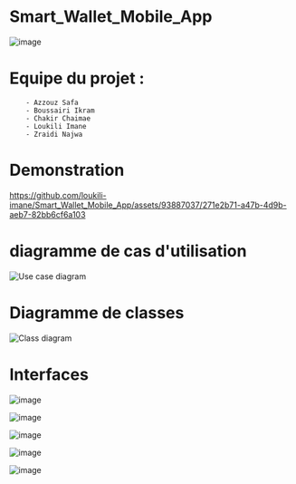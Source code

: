 # Smart_Wallet_Mobile_App 
![image](https://github.com/loukili-imane/Smart_Wallet_Mobile_App/assets/93887037/df591714-60e2-4556-aaa0-429cae00e444)
# Equipe du projet : 
```
    - Azzouz Safa
    - Boussairi Ikram
    - Chakir Chaimae
    - Loukili Imane
    - Zraidi Najwa
```
# Demonstration


https://github.com/loukili-imane/Smart_Wallet_Mobile_App/assets/93887037/271e2b71-a47b-4d9b-aeb7-82bb6cf6a103


# diagramme de cas d'utilisation
![Use case diagram](https://github.com/loukili-imane/Smart_Wallet_Mobile_App/assets/93887037/4dd91c3a-da5c-4224-9937-7fe009fecce1)
# Diagramme de classes
![Class diagram](https://github.com/loukili-imane/Smart_Wallet_Mobile_App/assets/93887037/cdda0fed-fa70-4810-ae6f-90e54078d75c)
# Interfaces
![image](https://github.com/loukili-imane/Smart_Wallet_Mobile_App/assets/93887037/22ee0a95-8811-4c61-9569-d8df4672702c)

![image](https://github.com/loukili-imane/Smart_Wallet_Mobile_App/assets/93887037/e9123b5e-5385-40f1-bb64-fcb6187602de)

![image](https://github.com/loukili-imane/Smart_Wallet_Mobile_App/assets/93887037/837c0e9c-ae71-4e53-9968-b298e6aeedd3)

![image](https://github.com/loukili-imane/Smart_Wallet_Mobile_App/assets/93887037/3ef7185d-efb4-4201-8cde-b503147f6b24)

![image](https://github.com/loukili-imane/Smart_Wallet_Mobile_App/assets/93887037/23508e24-cc60-4d76-89ba-4281cce8f627)
